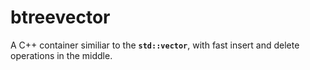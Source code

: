 # btreevector

A C++ container similiar to the **`std::vector`**, with fast insert and delete operations in the middle.
